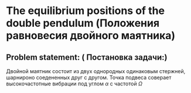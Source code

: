 # The equilibrium positions of the double pendulum (Положения равновесия двойного маятника)

## Problem statement: ( Постановка задачи:)
Двойной маятник состоит из двух однородных одинаковым стержней, шарнироно соедененных друг с другом. Точка подвеса соверает высокочастотные вибрации под углом $\alpha$ с частотой $\Omega$
